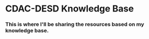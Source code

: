 # CDAC-DESD Knowledge Base
### This is where I'll be sharing the resources based on my knowledge base.
